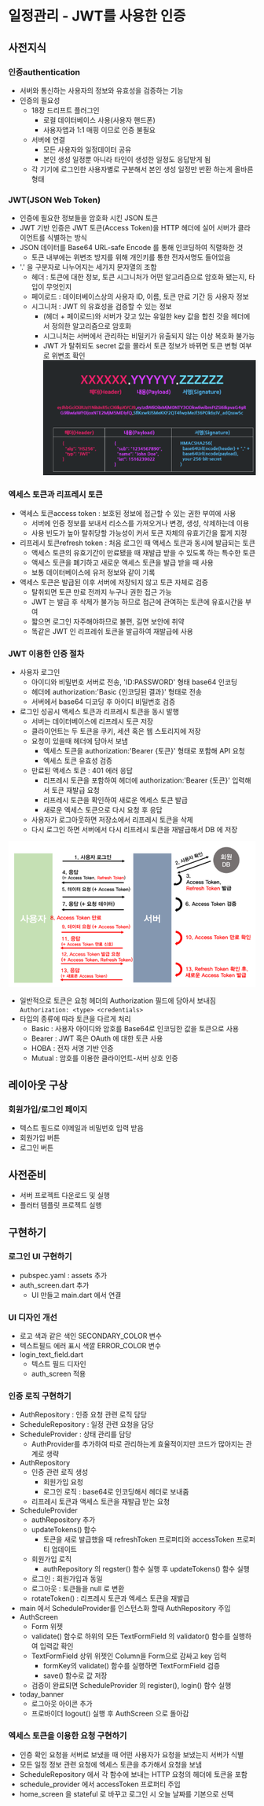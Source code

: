 # 일정관리 - JWT를 사용한 인증
## 사전지식
### 인증authentication
- 서버와 통신하는 사용자의 정보와 유효성을 검증하는 기능
- 인증의 필요성 
    - 18장 드리프트 플러그인
        - 로컬 데이터베이스 사용(사용자 핸드폰)
        - 사용자앱과 1:1 매핑 이므로 인증 불필요
    - 서버에 연결
        - 모든 사용자와 일정데이터 공유
        - 본인 생성 일정뿐 아니라 타인이 생성한 일정도 응답받게 됨
    - 각 기기에 로그인한 사용자별로 구분해서 본인 생성 일정만 반환 하는게 올바른 형태

### JWT(JSON Web Token)
- 인증에 필요한 정보들을 암호화 시킨 JSON 토큰
- JWT 기반 인증은 JWT 토큰(Access Token)을 HTTP 헤더에 실어 서버가 클라이언트를 식별하는 방식
- JSON 데이터를 Base64 URL-safe Encode 를 통해 인코딩하여 직렬화한 것
    - 토큰 내부에는 위변조 방지를 위해 개인키를 통한 전자서명도 들어있음
- '.' 을 구분자로 나누어지는 세가지 문자열의 조합
    - 헤더 : 토큰에 대한 정보, 토큰 시그니처가 어떤 알고리즘으로 암호화 됐는지, 타입이 무엇인지      
    - 페이로드 : 데이터베이스상의 사용자 ID, 이름, 토큰 만료 기간 등 사용자 정보
    - 시그니처 : JWT 의 유효성을 검증할 수 있는 정보
        - (헤더 + 페이로드)와 서버가 갖고 있는 유일한 key 값을 합친 것을 헤더에서 정의한 알고리즘으로 암호화
        - 시그니처는 서버에서 관리하는 비밀키가 유출되지 않는 이상 복호화 불가능
        - JWT 가 탈취되도 secret 값을 몰라서 토큰 정보가 바뀌면 토큰 변형 여부로 위변조 확인
![alt text](image.png)

### 엑세스 토큰과 리프레시 토큰
- 액세스 토큰access token : 보호된 정보에 접근할 수 있는 권한 부여에 사용
    - 서버에 인증 정보를 보내서 리소스를 가져오거나 변경, 생성, 삭제하는데 이용
    - 사용 빈도가 높아 탈취당할 가능성이 커서 토큰 자체의 유효기간을 짧게 지정
- 리프레시 토큰refresh token : 처음 로그인 때 액세스 토큰과 동시에 발급되는 토큰
    - 액세스 토큰의 유효기간이 만료됐을 때 재발급 받을 수 있도록 하는 특수한 토큰
    - 액세스 토큰을 폐기하고 새로운 액세스 토큰을 발급 받을 때 사용
    - 보통 데이터베이스에 유저 정보와 같이 기록
- 액세스 토큰은 발급된 이후 서버에 저장되지 않고 토큰 자체로 검증
    - 탈취되면 토큰 만료 전까지 누구나 권한 접근 가능
    - JWT 는 발급 후 삭제가 불가능 하므로 접근에 관여하는 토큰에 유효시간을 부여
    - 짧으면 로그인 자주해야하므로 불편, 길면 보안에 취약
    - 똑같은 JWT 인 리프레쉬 토큰을 발급하여 재발급에 사용

### JWT 이용한 인증 절차
- 사용자 로그인
    - 아이디와 비밀번호 서버로 전송, 'ID:PASSWORD' 형태 base64 인코딩
    - 헤더에 authorization:'Basic {인코딩된 결과}' 형태로 전송
    - 서버에서 base64 디코딩 후 아이디 비밀번호 검증
- 로그인 성공시 액세스 토큰과 리프레시 토큰을 동시 발행
    - 서버는 데이터베이스에 리프레시 토큰 저장
    - 클라이언트는 두 토큰을 쿠키, 세션 혹은 웹 스토리지에 저장
    - 요청이 있을때 헤더에 담아서 보냄
        - 엑세스 토큰을 authorization:'Bearer {토큰}' 형태로 포함해 API 요청
        - 엑세스 토큰 유효성 검증
    - 만료된 액세스 토큰 : 401 에러 응답
        - 리프레시 토큰을 포함하여 헤더에 authorization:'Bearer {토큰}' 입력해서 토큰 재발급 요청
        - 리프레시 토큰을 확인하여 새로운 엑세스 토큰 발급
        - 새로운 엑세스 토큰으로 다시 요청 후 응답
    - 사용자가 로그아웃하면 저장소에서 리프레시 토큰을 삭제
    - 다시 로그인 하면 서버에서 다시 리프레시 토큰을 재발급해서 DB 에 저장

![alt text](image-2.png)

- 일반적으로 토큰은 요청 헤더의 Authorization 필드에 담아서 보내짐
```Authorization: <type> <credentials>```
- 타입의 종류에 따라 토큰을 다르게 처리
    - Basic : 사용자 아이디와 암호를 Base64로 인코딩한 값을 토큰으로 사용
    - Bearer : JWT 혹은 OAuth 에 대한 토큰 사용
    - HOBA : 전자 서명 기반 인증
    - Mutual : 암호를 이용한 클라이언트-서버 상호 인증

## 레이아웃 구상
### 회원가입/로그인 페이지
- 텍스트 필드로 이메일과 비밀번호 입력 받음
- 회원가입 버튼
- 로그인 버튼

## 사전준비
- 서버 프로젝트 다운로드 및 실행
- 플러터 템플릿 프로젝트 실행


## 구현하기
### 로그인 UI 구현하기
- pubspec.yaml : assets 추가
- auth_screen.dart 추가
    - UI 만들고 main.dart 에서 연결

### UI 디자인 개선
- 로고 색과 같은 색인 SECONDARY_COLOR 변수
- 텍스트필드 에러 표시 색깔 ERROR_COLOR 변수
- login_text_field.dart
    - 텍스트 필드 디자인
    - auth_screen 적용

### 인증 로직 구현하기
- AuthRepository : 인증 요청 관련 로직 담당
- ScheduleRepository : 일정 관련 요청을 담당
- ScheduleProvider : 상태 관리를 담당
    - AuthProvider를 추가하여 따로 관리하는게 효율적이지만 코드가 많아지는 관계로 생략
- AuthRepository
    - 인증 관련 로직 생성
        - 회원가입 요청
        - 로그인 로직 : base64로 인코딩해서 헤더로 보내줌
    - 리프레시 토큰과 액세스 토큰을 재발급 받는 요청
- ScheduleProvider 
    - authRepository 추가
    - updateTokens() 함수
        - 토큰을 새로 발급했을 때 refreshToken 프로퍼티와 accessToken 프로퍼티 업데이트
    - 회원가입 로직
        - authRepository 의 regster() 함수 실행 후 updateTokens() 함수 실행
    - 로그인 : 회원가입과 동일
    - 로그아웃 : 토큰들을 null 로 변환
    - rotateToken() : 리프레시 토큰과 엑세스 토큰을 재발급
- main 에서 ScheduleProvider를 인스턴스화 할때 AuthRepository 주입
- AuthScreen
    - Form 위젯
    - validate() 함수로 하위의 모든 TextFormField 의 validator() 함수를 실행하여 입력값 확인
    - TextFormField 상위 위젯인 Column을 Form으로 감싸고 key 입력
        - formKey의 validate() 함수를 실행하면 TextFormField 검증
        - save() 함수로 값 저장
    - 검증이 완료되면 ScheduleProvider 의 register(), login() 함수 실행
- today_banner
    - 로그아웃 아이콘 추가
    - 프로바이더 logout() 실행 후 AuthScreen 으로 돌아감

### 엑세스 토큰을 이용한 요청 구현하기
- 인증 확인 요청을 서버로 보냈을 때 어떤 사용자가 요청을 보냈는지 서버가 식별
- 모든 일정 정보 관련 요청에 엑세스 토큰을 추가해서 요청을 보냄
- ScheduleRepository 에서 각 함수에 보내는 HTTP 요청의 헤더에 토큰을 포함
- schedule_provider 에서 accessToken 프로퍼티 주입
- home_screen 을 stateful 로 바꾸고 로그인 시 오늘 날짜를 기본으로 선택